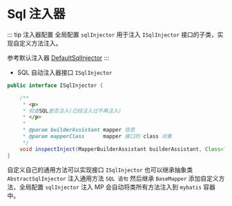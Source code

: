 # Sql 注入器

::: tip 注入器配置
全局配置 `sqlInjector` 用于注入 `ISqlInjector` 接口的子类，实现自定义方法注入。

参考默认注入器 [DefaultSqlInjector](https://gitee.com/baomidou/mybatis-plus/blob/3.0/mybatis-plus-core/src/main/java/com/baomidou/mybatisplus/core/injector/DefaultSqlInjector.java)
:::

- SQL 自动注入器接口 `ISqlInjector`
```java
public interface ISqlInjector {

    /**
     * <p>
     * 检查SQL是否注入(已经注入过不再注入)
     * </p>
     *
     * @param builderAssistant mapper 信息
     * @param mapperClass      mapper 接口的 class 对象
     */
    void inspectInject(MapperBuilderAssistant builderAssistant, Class<?> mapperClass);
}
```

自定义自己的通用方法可以实现接口 `ISqlInjector` 也可以继承抽象类  `AbstractSqlInjector` 注入通用方法 `SQL 语句` 然后继承 `BaseMapper` 添加自定义方法，全局配置 `sqlInjector` 注入 MP 会自动将类所有方法注入到 `mybatis` 容器中。
